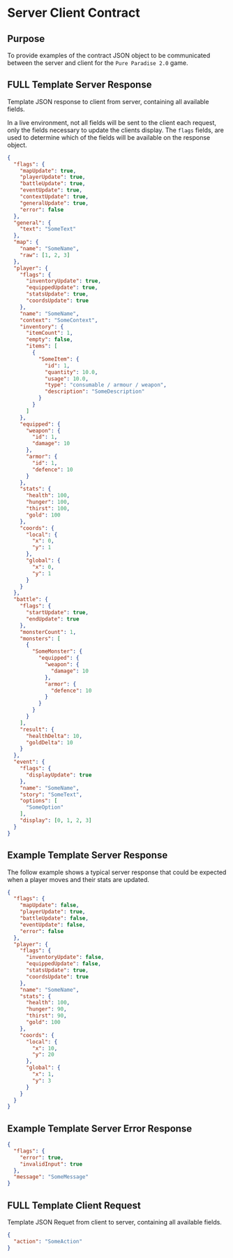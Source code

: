 # Server Client Contract

## Purpose
To provide examples of the contract JSON object to be communicated between the server and client for the `Pure
 Paradise 2.0` game. 

## FULL Template Server Response
Template JSON response to client from server, containing all available fields.

In a live environment, not all fields will be sent to the client each request, only the fields necessary to update the
 clients display. The `flags` fields, are used to determine which of the fields will be available on the response
  object.

```JSON
{
  "flags": {
    "mapUpdate": true,
    "playerUpdate": true,
    "battleUpdate": true,
    "eventUpdate": true,
    "contextUpdate": true,
    "generalUpdate": true,
    "error": false
  },
  "general": {
    "text": "SomeText"
  },
  "map": {
    "name": "SomeName",
    "raw": [1, 2, 3]
  },
  "player": {
    "flags": {
      "inventoryUpdate": true,
      "equippedUpdate": true,
      "statsUpdate": true,
      "coordsUpdate": true
    },
    "name": "SomeName",
    "context": "SomeContext",
    "inventory": {
      "itemCount": 1,
      "empty": false,
      "items": [
        {
          "SomeItem": {
            "id": 1,
            "quantity": 10.0,
            "usage": 10.0,
            "type": "consumable / armour / weapon",
            "description": "SomeDescription"
          }
        }
      ]
    },
    "equipped": {
      "weapon": {
        "id": 1,
        "damage": 10
      },
      "armor": {
        "id": 1,
        "defence": 10
      }
    },
    "stats": {
      "health": 100,
      "hunger": 100,
      "thirst": 100,
      "gold": 100
    },
    "coords": {
      "local": {
        "x": 0,
        "y": 1
      },
      "global": {
        "x": 0,
        "y": 1
      }
    }
  },
  "battle": {
    "flags": {
      "startUpdate": true,
      "endUpdate": true
    },
    "monsterCount": 1,
    "monsters": [
      {
        "SomeMonster": {
          "equipped": {
            "weapon": {
              "damage": 10
            },
            "armor": {
              "defence": 10
            }
          }
        }
      }
    ],
    "result": {
      "healthDelta": 10,
      "goldDelta": 10
    }
  },
  "event": {
    "flags": {
      "displayUpdate": true
    },
    "name": "SomeName",
    "story": "SomeText",
    "options": [
      "SomeOption"
    ],
    "display": [0, 1, 2, 3]
  }
}
```

## Example Template Server Response

The follow example shows a typical server response that could be expected when a player moves and their stats are
 updated.

```JSON
{
  "flags": {
    "mapUpdate": false,
    "playerUpdate": true,
    "battleUpdate": false,
    "eventUpdate": false,
    "error": false
  },
  "player": {
    "flags": {
      "inventoryUpdate": false,
      "equippedUpdate": false,
      "statsUpdate": true,
      "coordsUpdate": true
    },
    "name": "SomeName",
    "stats": {
      "health": 100,
      "hunger": 90,
      "thirst": 90,
      "gold": 100
    },
    "coords": {
      "local": {
        "x": 10,
        "y": 20
      },
      "global": {
        "x": 1,
        "y": 3
      }
    }
  }
}
```

## Example Template Server Error Response
```JSON
{
  "flags": {
    "error": true,
    "invalidInput": true
  },
  "message": "SomeMessage"
}
```

## FULL Template Client Request

Template JSON Requet from client to server, containing all available fields.
```JSON
{
  "action": "SomeAction"
}
```


